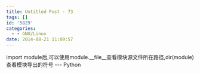 ```yaml
---
title: Untitled Post - 73
tags: []
id: '5829'
categories:
  - - GNU/Linux
date: 2014-08-21 11:09:57
---
```


import module后,可以使用module.__file__查看模块源文件所在路径,dir(module)查看模块导出的符号 --- Python